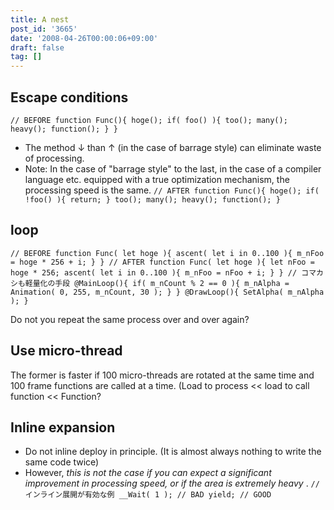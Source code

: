```yaml
---
title: A nest
post_id: '3665'
date: '2008-04-26T00:00:06+09:00'
draft: false
tag: []
---
```


## Escape conditions

`// BEFORE function Func(){ hoge(); if( foo() ){ too(); many(); heavy(); function(); } }`

*   The method ↓ than ↑ (in the case of barrage style) can eliminate waste of processing.
*   Note: In the case of "barrage style" to the last, in the case of a compiler language etc. equipped with a true optimization mechanism, the processing speed is the same. `// AFTER function Func(){ hoge(); if( !foo() ){ return; } too(); many(); heavy(); function(); }`

## loop

`// BEFORE function Func( let hoge ){ ascent( let i in 0..100 ){ m_nFoo = hoge * 256 + i; } } // AFTER function Func( let hoge ){ let nFoo = hoge * 256; ascent( let i in 0..100 ){ m_nFoo = nFoo + i; } } // コマカシも軽量化の手段 @MainLoop(){ if( m_nCount % 2 == 0 ){ m_nAlpha = Animation( 0, 255, m_nCount, 30 ); } } @DrawLoop(){ SetAlpha( m_nAlpha ); }`

Do not you repeat the same process over and over again?

## Use micro-thread

The former is faster if 100 micro-threads are rotated at the same time and 100 frame functions are called at a time. (Load to process << load to call function << Function?

## Inline expansion

*   Do not inline deploy in principle. (It is almost always nothing to write the same code twice)
*   However, _this is not the case if you can expect a significant improvement in processing speed, or if the area is extremely heavy_ . `// インライン展開が有効な例 __Wait( 1 ); // BAD yield; // GOOD`